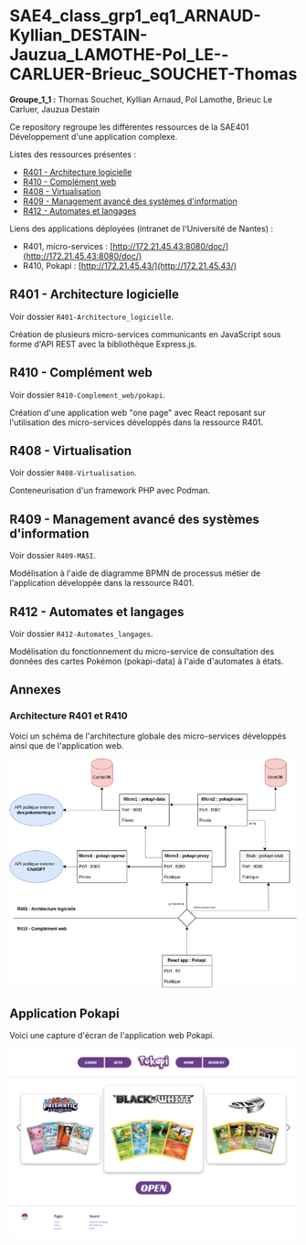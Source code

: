 # SAE4_class_grp1_eq1_ARNAUD-Kyllian_DESTAIN-Jauzua_LAMOTHE-Pol_LE--CARLUER-Brieuc_SOUCHET-Thomas

**Groupe_1_1 :** Thomas Souchet, Kyllian Arnaud, Pol Lamothe, Brieuc Le Carluer, Jauzua Destain

Ce repository regroupe les différentes ressources de la SAE401 Développement d'une application complexe.

Listes des ressources présentes : 

+ [R401 - Architecture logicielle](https://gitlab.univ-nantes.fr/pub/but/but2/sae4/sae4_class_grp1_eq1_arnaud-kyllian_destain-jauzua_lamothe-pol_le-carluer-brieuc_souchet-thomas/-/tree/main/R401-Architecture_logicielle?ref_type=heads)
+ [R410 - Complément web](https://gitlab.univ-nantes.fr/pub/but/but2/sae4/sae4_class_grp1_eq1_arnaud-kyllian_destain-jauzua_lamothe-pol_le-carluer-brieuc_souchet-thomas/-/tree/main/R410-Complement_web/pokapi?ref_type=heads)
+ [R408 - Virtualisation](https://gitlab.univ-nantes.fr/pub/but/but2/sae4/sae4_class_grp1_eq1_arnaud-kyllian_destain-jauzua_lamothe-pol_le-carluer-brieuc_souchet-thomas/-/tree/main/R408-Virtualisation?ref_type=heads)
+ [R409 - Management avancé des systèmes d'information](https://gitlab.univ-nantes.fr/pub/but/but2/sae4/sae4_class_grp1_eq1_arnaud-kyllian_destain-jauzua_lamothe-pol_le-carluer-brieuc_souchet-thomas/-/tree/main/R409-MASI?ref_type=heads)
+ [R412 - Automates et langages](https://gitlab.univ-nantes.fr/pub/but/but2/sae4/sae4_class_grp1_eq1_arnaud-kyllian_destain-jauzua_lamothe-pol_le-carluer-brieuc_souchet-thomas/-/tree/main/R412-Automates_langages?ref_type=heads)

Liens des applications déployées (intranet de l'Université de Nantes) :

+ R401, micro-services : [http://172.21.45.43:8080/doc/](http://172.21.45.43:8080/doc/)
+ R410, Pokapi : [http://172.21.45.43/](http://172.21.45.43/)

## R401 - Architecture logicielle

Voir dossier `R401-Architecture_logicielle`.

Création de plusieurs micro-services communicants en JavaScript sous forme d'API REST avec la bibliothèque Express.js. 

## R410 - Complément web

Voir dossier `R410-Complement_web/pokapi`.

Création d'une application web "one page" avec React reposant sur l'utilisation des micro-services développés dans la ressource R401.

## R408 - Virtualisation

Voir dossier `R408-Virtualisation`.

Conteneurisation d'un framework PHP avec Podman. 

## R409 - Management avancé des systèmes d'information

Voir dossier `R409-MASI`.

Modélisation à l'aide de diagramme BPMN de processus métier de l'application développée dans la ressource R401. 

## R412 - Automates et langages

Voir dossier `R412-Automates_langages`.

Modélisation du fonctionnement du micro-service de consultation des données des cartes Pokémon (pokapi-data) à l'aide d'automates à états.

## Annexes

### Architecture R401 et R410

Voici un schéma de l'architecture globale des micro-services développés ainsi que de l'application web.

![schema](./commun/Architecture-globale.drawio.png)

## Application Pokapi

Voici une capture d'écran de l'application web Pokapi.

![screen](./commun/Screenshots/s-home.png)